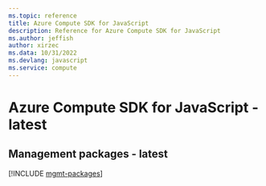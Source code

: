 ```yaml
---
ms.topic: reference
title: Azure Compute SDK for JavaScript
description: Reference for Azure Compute SDK for JavaScript
ms.author: jeffish
author: xirzec
ms.data: 10/31/2022
ms.devlang: javascript
ms.service: compute
---
```

# Azure Compute SDK for JavaScript - latest

## Management packages - latest
[!INCLUDE [mgmt-packages](compute-mgmt-index.md)]